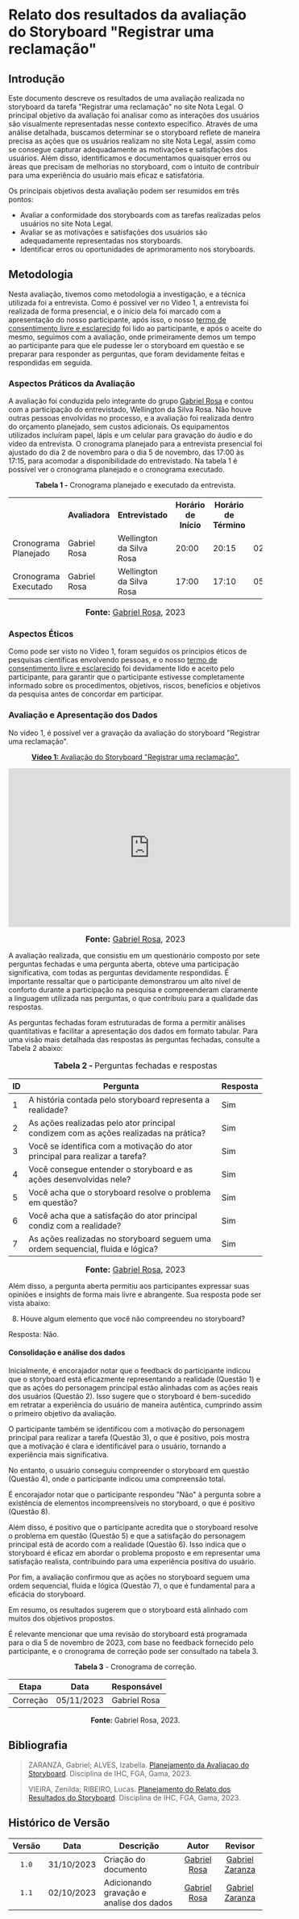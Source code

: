 # Relato dos resultados da avaliação do Storyboard "Registrar uma reclamação"

## Introdução

Este documento descreve os resultados de uma avaliação realizada no storyboard da tarefa "Registrar uma reclamação" no site Nota Legal. O principal objetivo da avaliação foi analisar como as interações dos usuários são visualmente representadas nesse contexto específico. Através de uma análise detalhada, buscamos determinar se o storyboard reflete de maneira precisa as ações que os usuários realizam no site Nota Legal, assim como se consegue capturar adequadamente as motivações e satisfações dos usuários. Além disso, identificamos e documentamos quaisquer erros ou áreas que precisam de melhorias no storyboard, com o intuito de contribuir para uma experiência do usuário mais eficaz e satisfatória.

Os principais objetivos desta avaliação podem ser resumidos em três pontos:

* Avaliar a conformidade dos storyboards com as tarefas realizadas pelos usuários no site Nota Legal.
* Avaliar se as motivações e satisfações dos usuários são adequadamente representadas nos storyboards.
* Identificar erros ou oportunidades de aprimoramento nos storyboards.


## Metodologia

Nesta avaliação, tivemos como metodologia a investigação, e a técnica utilizada foi a entrevista. Como é possível ver no Vídeo 1, a entrevista foi realizada de forma presencial, e o início dela foi marcado com a apresentação do nosso participante, após isso, o nosso [termo de consentimento livre e esclarecido](https://github.com/Interacao-Humano-Computador/2023.2-NotaLegal/blob/main/docs/design-avaliacao-desenvolvimento/planejamento-avaliacao-storyboard.md#aspectos-%C3%A9ticos-d) foi lido ao participante, e após o aceite do mesmo, seguimos com a avaliação, onde primeiramente demos um tempo ao participante para que ele pudesse ler o storyboard em questão e se preparar para responder as perguntas, que foram devidamente feitas e respondidas em seguida.  

### Aspectos Práticos da Avaliação

A avaliação foi conduzida pelo integrante do grupo [Gabriel Rosa](https://github.com/gabrielrosa09) e contou com a participação do entrevistado, Wellington da Silva Rosa. Não houve outras pessoas envolvidas no processo, e a avaliação foi realizada dentro do orçamento planejado, sem custos adicionais. Os equipamentos utilizados incluíram papel, lápis e um celular para gravação do áudio e do vídeo da entrevista. O cronograma planejado para a entrevista presencial foi ajustado do dia 2 de novembro para o dia 5 de novembro, das 17:00 às 17:15, para acomodar a disponibilidade do entrevistado. Na tabela 1 é possível ver o cronograma planejado e o cronograma executado.

<div align="center">
<p><b>Tabela 1 -</b> Cronograma planejado e executado da entrevista.</p>
  
  <table>
  <tr>
    <th></th>
    <th>Avaliadora</th>
    <th>Entrevistado</th>
    <th>Horário de Início</th>
    <th>Horário de Término</th>
    <th>Data</th>
    <th>Local</th>
  </tr>
  <tr>
    <td>Cronograma Planejado</td>
    <td>Gabriel Rosa</td>
    <td>Wellington da Silva Rosa</td>
    <td>20:00</td>
    <td>20:15</td>
    <td>02/11/2023</td>
    <td>Presencial</td>
  </tr>
  <tr>
    <td>Cronograma Executado</td>
    <td>Gabriel Rosa</td>
    <td>Wellington da Silva Rosa</td>
    <td>17:00</td>
    <td>17:10</td>
    <td>05/11/2023</td>
    <td>Presencial</td>
  </tr>
</table>

<font size="3"><p style="text-align: center"><b>Fonte:</b> <a href="https://github.com/gabrielrosa09">Gabriel Rosa</a>, 2023</p></font>
</div>


### Aspectos Éticos

Como pode ser visto no Vídeo 1, foram seguidos os príncipios éticos de pesquisas científicas envolvendo pessoas, e o nosso [termo de consentimento livre e esclarecido](https://github.com/Interacao-Humano-Computador/2023.2-NotaLegal/blob/main/docs/design-avaliacao-desenvolvimento/planejamento-avaliacao-storyboard.md#aspectos-%C3%A9ticos-d) foi devidamente lido e aceito pelo participante, para garantir que o participante estivesse completamente informado sobre os procedimentos, objetivos, riscos, benefícios e objetivos da pesquisa antes de concordar em participar. 

### Avaliação e Apresentação dos Dados

No vídeo 1, é possível ver a gravação da avaliação do storyboard "Registrar uma reclamação".

<div align="center">
  
<p style="text-align: center"><a href="https://www.youtube.com/watch?v=bAScI1wAKWQ" target="blanket"><b>Vídeo 1:</b> Avaliação do Storyboard "Registrar uma reclamação".</a></p>

<iframe width="560" height="315" src="https://www.youtube.com/embed/bAScI1wAKWQ" title="Apresentação 3" frameborder="0" allow="accelerometer; autoplay; clipboard-write; encrypted-media; gyroscope; picture-in-picture" allowfullscreen></iframe>


<font size="3"><p style="text-align: center"><b>Fonte:</b> <a href="https://github.com/gabrielrosa09">Gabriel Rosa</a>, 2023</p></font>

</div>

A avaliação realizada, que consistiu em um questionário composto por sete perguntas fechadas e uma pergunta aberta, obteve uma participação significativa, com todas as perguntas devidamente respondidas. É importante ressaltar que o participante demonstrarou um alto nível de conforto durante a participação na pesquisa e compreenderam claramente a linguagem utilizada nas perguntas, o que contribuiu para a qualidade das respostas.

As perguntas fechadas foram estruturadas de forma a permitir análises quantitativas e facilitar a apresentação dos dados em formato tabular. Para uma visão mais detalhada das respostas às perguntas fechadas, consulte a Tabela 2 abaixo:

<div align="center">
<font size="3"><p style="text-align: center"><b>Tabela 2 - </b> Perguntas fechadas e respostas</p></font>

<table>
    <thead>
        <tr>
            <th>ID</th>
            <th>Pergunta</th>
            <th>Resposta</th>
        </tr>
    </thead>
    <tbody>
        <tr>
            <td>1</td>
            <td>A história contada pelo storyboard representa a realidade?</td>
            <td>Sim</td>
        </tr>
        <tr>
            <td>2</td>
            <td>As ações realizadas pelo ator principal condizem com as ações realizadas na prática?</td>
            <td>Sim</td>
        </tr>
        <tr>
            <td>3</td>
            <td>Você se identifica com a motivação do ator principal para realizar a tarefa?</td>
            <td>Sim</td>
        </tr>
        <tr>
            <td>4</td>
            <td>Você consegue entender o storyboard e as ações desenvolvidas nele?</td>
            <td>Sim</td>
        </tr>
        <tr>
            <td>5</td>
            <td>Você acha que o storyboard resolve o problema em questão?</td>
            <td>Sim</td>
        </tr>
        <tr>
            <td>6</td>
            <td>Você acha que a satisfação do ator principal condiz com a realidade?</td>
            <td>Sim</td>
        </tr>
        <tr>
            <td>7</td>
            <td>As ações realizadas no storyboard seguem uma ordem sequencial, fluida e lógica?</td>
            <td>Sim</td>
        </tr>
    </tbody>
</table>

<font size="3"><p style="text-align: center"><b>Fonte:</b> <a href="https://github.com/gabrielrosa09">Gabriel Rosa</a>, 2023</p></font>
</div>

Além disso, a pergunta aberta permitiu aos participantes expressar suas opiniões e insights de forma mais livre e abrangente. Sua resposta pode ser vista abaixo:

8. Houve algum elemento que você não compreendeu no storyboard?

Resposta: Não.

#### Consolidação e análise dos dados

Inicialmente, é encorajador notar que o feedback do participante indicou que o storyboard está eficazmente representando a realidade (Questão 1) e que as ações do personagem principal estão alinhadas com as ações reais dos usuários (Questão 2). Isso sugere que o storyboard é bem-sucedido em retratar a experiência do usuário de maneira autêntica, cumprindo assim o primeiro objetivo da avaliação.

O participante também se identificou com a motivação do personagem principal para realizar a tarefa (Questão 3), o que é positivo, pois mostra que a motivação é clara e identificável para o usuário, tornando a experiência mais significativa.

No entanto, o usuário conseguiu compreender o storyboard em questão (Questão 4), onde o participante indicou uma compreensão total.

É encorajador notar que o participante respondeu "Não" à pergunta sobre a existência de elementos incompreensíveis no storyboard, o que é positivo (Questão 8).

Além disso, é positivo que o participante acredita que o storyboard resolve o problema em questão (Questão 5) e que a satisfação do personagem principal está de acordo com a realidade (Questão 6). Isso indica que o storyboard é eficaz em abordar o problema proposto e em representar uma satisfação realista, contribuindo para uma experiência positiva do usuário.

Por fim, a avaliação confirmou que as ações no storyboard seguem uma ordem sequencial, fluida e lógica (Questão 7), o que é fundamental para a eficácia do storyboard.

Em resumo, os resultados sugerem que o storyboard está alinhado com muitos dos objetivos propostos.

É relevante mencionar que uma revisão do storyboard está programada para o dia 5 de novembro de 2023, com base no feedback fornecido pelo participante, e o cronograma de correção pode ser consultado na tabela 3.

<div align="center">
    <p><b>Tabela 3</b> - Cronograma de correção.</p>
    <table>
        <thead>
            <tr>
                <th>Etapa</th>
                <th>Data</th>
                <th>Responsável</th>
            </tr>
        </thead>
        <tbody>
            <tr>
                <td>Correção</td>
                <td>05/11/2023</td>
                <td>Gabriel Rosa</td>
            </tr>
        </tbody>
    </table>
    <p><b>Fonte:</b> Gabriel Rosa, 2023.</p>
</div>







## Bibliografia

> ZARANZA, Gabriel; ALVES, Izabella. [Planejamento da Avaliacao do Storyboard](https://github.com/Interacao-Humano-Computador/2023.2-NotaLegal/blob/main/docs/design-avaliacao-desenvolvimento/planejamento-avaliacao-storyboard.md). Disciplina de IHC, FGA, Gama, 2023.
>
> VIEIRA, Zenilda; RIBEIRO, Lucas. [Planejamento do Relato dos Resultados do Storyboard](https://github.com/Interacao-Humano-Computador/2023.2-NotaLegal/blob/main/docs/design-avaliacao-desenvolvimento/planejamento-relato_storyboard.md#planejamento-do-relato-dos-resultados-da-avalia%C3%A7%C3%A3o-do-storyboard). Disciplina de IHC, FGA, Gama, 2023.
> 

## Histórico de Versão

| Versão | Data       | Descrição            |                       Autor                        |                     Revisor                      |
| :----: | ---------- | -------------------- | :------------------------------------------------: | :----------------------------------------------: |
| `1.0`  | 31/10/2023 | Criação do documento |  [Gabriel Rosa](https://github.com/gabrielrosa09)    | [Gabriel Zaranza](https://github.com/GZaranza) |
| `1.1`  | 02/10/2023 | Adicionando gravação e analise dos dados |  [Gabriel Rosa](https://github.com/gabrielrosa09)    | [Gabriel Zaranza](https://github.com/GZaranza) |
